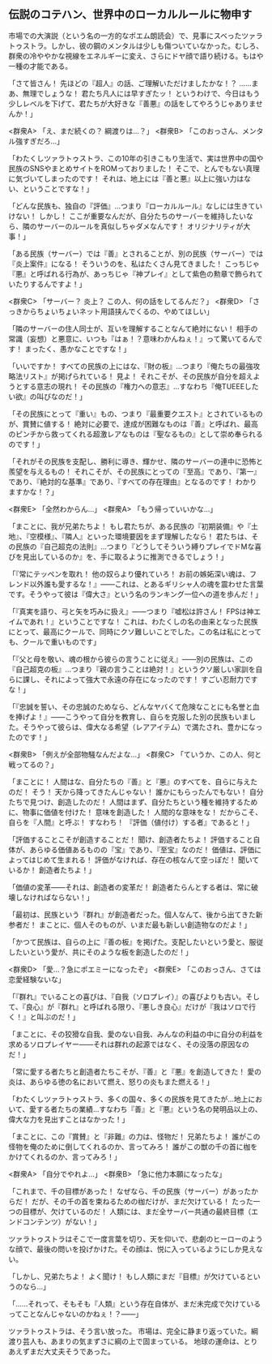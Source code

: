 ## 伝説のコテハン、世界中のローカルルールに物申す

市場での大演説（という名の一方的なポエム朗読会）で、見事にスベったツァラトゥストラ。しかし、彼の鋼のメンタルは少しも傷ついていなかった。むしろ、群衆の冷ややかな視線をエネルギーに変え、さらにドヤ顔で語り続ける。もはや一種の才能である。

「さて皆さん！ 先ほどの『超人』の話、ご理解いただけましたかな！？ ……まあ、無理でしょうな！ 君たち凡人には早すぎたッ！ というわけで、今日はもう少しレベルを下げて、君たちが大好きな『善悪』の話をしてやろうじゃありませんか！」

<群衆A> 「え、まだ続くの？ 綱渡りは…？」
<群衆B> 「このおっさん、メンタル強すぎだろ…」

「わたくしツァラトゥストラ、この10年の引きこもり生活で、実は世界中の国や民族のSNSやまとめサイトをROMっておりました！ そこで、とんでもない真理に気づいてしまったのです！ それは、地上には『善と悪』以上に強い力はない、ということですな！」

「どんな民族も、独自の『評価』…つまり『ローカルルール』なしには生きていけない！ しかし！ ここが重要なんだが、自分たちのサーバーを維持したいなら、隣のサーバーのルールを真似しちゃダメなんです！ オリジナリティが大事！」

「ある民族（サーバー）では『善』とされることが、別の民族（サーバー）では『炎上案件』になる！ そういうのを、私はたくさん見てきました！ こっちじゃ『悪』と呼ばれる行為が、あっちじゃ『神プレイ』として紫色の勲章で飾られていたりするんですよ！」

<群衆C> 「サーバー？ 炎上？ この人、何の話をしてるんだ？」
<群衆D> 「さっきからちょいちょいネット用語挟んでくるの、やめてほしい」

「隣のサーバーの住人同士が、互いを理解することなんて絶対にない！ 相手の常識（妄想）と悪意に、いつも『はぁ！？意味わかんねぇ！』って驚いてるんです！ まったく、愚かなことですな！」

「いいですか！ すべての民族の上にはな、『財の板』…つまり『俺たちの最強攻略法リスト』が掲げられている！ 見よ！ それこそが、その民族が自分を超えようとする意志の現れ！ その民族の『権力への意志』…すなわち『俺TUEEEしたい欲』の叫びなのだ！」

「その民族にとって『重い』もの、つまり『最重要クエスト』とされているものが、賞賛に値する！ 絶対に必要で、達成が困難なものは『善』と呼ばれ、最高のピンチから救ってくれる超激レアなものは『聖なるもの』として崇め奉られるのです！」

「それがその民族を支配し、勝利に導き、輝かせ、隣のサーバーの連中に恐怖と羨望を与えるもの！ それこそが、その民族にとっての『至高』であり、『第一』であり、『絶対的な基準』であり、『すべての存在理由』となるのです！ わかりますかな！？」

<群衆E> 「全然わからん…」
<群衆A> 「もう帰っていいかな…」

「まことに、我が兄弟たちよ！ もし君たちが、ある民族の『初期装備』や『土地』、『空模様』、『隣人』といった環境要因をまず理解したなら！ 君たちは、その民族の『自己超克の法則』…つまり『どうしてそういう縛りプレイでドMな喜びを見出しているのか』を、手に取るように推測できるでしょう！」

「『常にテッペンを取れ！ 他の奴らより優れていろ！ お前の嫉妬深い魂は、フレンド以外誰も愛するな！』――これは、とあるギリシャ人の魂を震わせた言葉です。そうやって彼は『偉大さ』という名のランキング一位への道を歩んだ！」

「『真実を語り、弓と矢を巧みに扱え』――つまり『嘘松は許さん！ FPSは神エイムであれ！』ということですな！ これは、わたくしの名の由来となった民族にとって、最高にクールで、同時にクソ難しいことでした。この名は私にとっても、クールで重いものです」

「『父と母を敬い、魂の根から彼らの言うことに従え』――別の民族は、この『自己超克の板』…つまり『親の言うことは絶対！』というクソ厳しい家訓を自らに課し、それによって強大で永遠の存在になったのです！ すごい忍耐力ですな！」

「『忠誠を誓い、その忠誠のためなら、どんなヤバくて危険なことにも名誉と血を捧げよ！』――こうやって自分を教育し、自らを克服した別の民族もいました。そうやって彼らは、偉大なる希望（レアアイテム）で満たされ、豊かになったのです！」

<群衆B> 「例えが全部物騒なんだよな…」
<群衆C> 「ていうか、この人、何と戦ってるの？」

「まことに！ 人間はな、自分たちの『善』と『悪』のすべてを、自らに与えたのだ！ そう！ 天から降ってきたんじゃない！ 誰かにもらったんでもない！ 自分たちで見つけ、創造したのだ！ 人間はまず、自分たちという種を維持するために、物事に価値を付けた！ 意味を創造した！ 人間的な意味をな！ だからこそ、自らを『人間』と呼ぶ！ すなわち！ 『評価（値付け）する者』であると！」

「評価することこそが創造することだ！ 聞け、創造者たちよ！ 評価すること自体が、あらゆる価値あるものの『宝』であり、『至宝』なのだ！ 価値は、評価によってはじめて生まれる！ 評価がなければ、存在の核なんて空っぽだ！ 聞いているか！ 創造者たちよ！」

「価値の変革――それは、創造者の変革だ！ 創造者たらんとする者は、常に破壊しなければならない！」

「最初は、民族という『群れ』が創造者だった。個人なんて、後から出てきた新参者だ！ まことに、個人そのものが、いまだ最も新しい創造物なのだよ！」

「かつて民族は、自らの上に『善の板』を掲げた。支配したいという愛と、服従したいという愛が、共にそのような板を創造したのだ！」

<群衆D> 「愛…？急にポエミーになったぞ」
<群衆E> 「このおっさん、さては恋愛経験ないな」

「『群れ』でいることの喜びは、『自我（ソロプレイ）』の喜びよりも古い。そして、『良心』が『群れ』と呼ばれる限り、『悪しき良心』だけが『我はソロで行く！』と叫ぶのだ！」

「まことに、その狡猾な自我、愛のない自我、みんなの利益の中に自分の利益を求めるソロプレイヤー――それは群れの起源ではなく、その没落の原因なのだ！」

「常に愛する者たちと創造者たちこそが、『善』と『悪』を創造してきた！ 愛の炎は、あらゆる徳の名において燃え、怒りの炎もまた燃える！」

「わたくしツァラトゥストラ、多くの国々、多くの民族を見てきたが…地上において、愛する者たちの業績…すなわち『善』と『悪』という名の発明品以上の、偉大な力を見出すことはなかった！」

「まことに、この『賞賛』と『非難』の力は、怪物だ！ 兄弟たちよ！ 誰がこの怪物を俺のために倒してくれるのか、言ってみろ！ 誰がこの獣の千の首に枷をかけてくれるのか、言ってみろ！」

<群衆A> 「自分でやれよ…」
<群衆B> 「急に他力本願になったな」

「これまで、千の目標があった！ なぜなら、千の民族（サーバー）があったからだ！ だが、その千の首を束ねるための枷だけが、まだ欠けている！ たった一つの目標が、欠けているのだ！ 人類には、まだ全サーバー共通の最終目標（エンドコンテンツ）がない！」

ツァラトゥストラはそこで一度言葉を切り、天を仰いで、悲劇のヒーローのような顔で、最後の問いを投げかけた。その顔は、悦に入っているようにしか見えない。

「しかし、兄弟たちよ！ よく聞け！ もし人類にまだ『目標』が欠けているというのなら…」

「……それって、そもそも『人類』という存在自体が、まだ未完成で欠けているってことなんじゃないのかねぇ！？――」

ツァラトゥストラは、そう言い放った。
市場は、完全に静まり返っていた。綱渡り芸人も、あまりの気まずさに綱の上で固まっている。
地球の運命は、とりあえずまだ大丈夫そうであった。
